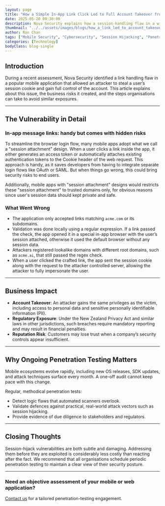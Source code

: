 ```yaml
---
layout: page
title: "How a Simple In-App Link Click Led to Full Account Takeover from Nova Security"
date: 2025-05-20 09:30:00
description: Nova Security explains how a session-handling flaw in a widely used mobile app left accounts exposed, and why routine penetration testing remains critical for all organisations.
thumbnail: "../../assets/images/blogs/how_a_link_led_to_account_takeover.png" 
author: Ron Chan
tags: ["Mobile Security", "Cybersecurity", "Session Hijacking", "Penetration Testing"]
categories: [Technology]
bodyClass: blog-single
---
```


## Introduction

During a recent assessment, Nova Security identified a link handling flaw in a popular mobile application that allowed an attacker to steal a user’s session cookie and gain full control of the account. This article explains about this issue, the business risks it created, and the steps organisations can take to avoid similar exposures.

---

## The Vulnerability in Detail

### In-app message links: handy but comes with hidden risks

To streamline the browser login flow, many mobile apps adopt what we call a "session attachment" design. When a user clicks a link inside the app, it either generates an access token or automatically attaches existing authentication tokens to the Cookie header of the web request. This approach is handy, as it saves developers from having to integrate separate login flows like OAuth or SAML. But when things go wrong, this could bring security risks to end users.

Additionally, mobile apps with "session attachment" designs would restricts these "session attachment" to trusted domains only, for obvious reasons since user's session data should kept private and safe.

### What Went Wrong

- The application only accepted links matching `acme.com` or its subdomains.
- Validation was done locally using a regular expression. If a link passed the check, the app opened it in a special in-app browser with the user’s session attached, otherwise it used the default browser without any session data.
- Attackers registered lookalike domains with different root domains, such as `acme.ai`, that still passed the regex check.
- When a user clicked the crafted link, the app sent the session cookie along with the request to the attacker controlled server, allowing the attacker to fully impersonate the user.

---

## Business Impact

- **Account Takeover**: An attacker gains the same privileges as the victim, including access to personal data and sensitive personally identifiable information (PII).
- **Regulatory Exposure**: Under the New Zealand Privacy Act and similar laws in other jurisdictions, such breaches require mandatory reporting and may result in financial penalties.
- **Reputation Risk**: Customers may lose trust when a company’s security controls appear insufficient.

---

## Why Ongoing Penetration Testing Matters

Mobile ecosystems evolve rapidly, including new OS releases, SDK updates, and attack techniques surface every month. A one-off audit cannot keep pace with this change.

Regular, methodical penetration tests:

- Detect logic flaws that automated scanners overlook.
- Validate defences against practical, real-world attack vectors such as session hijacking.
- Provide evidence of due diligence to stakeholders and regulators.

---

## Closing Thoughts

Session-hijack vulnerabilities are both subtle and damaging. Addressing them before they are exploited is considerably less costly than reacting after the fact. We recommend that all organisations schedule periodic penetration testing to maintain a clear view of their security posture.

---

### Need an objective assessment of your mobile or web application?
[Contact us](https://www.novasecurity.co.nz/contact/) for a tailored penetration-testing engagement.
